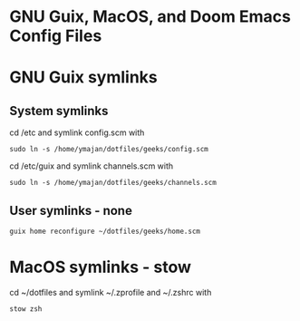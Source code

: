 # GNU Guix, MacOS, and Doom Emacs Config Files

# GNU Guix symlinks

## System symlinks

cd /etc and symlink config.scm with
```
sudo ln -s /home/ymajan/dotfiles/geeks/config.scm
```

cd /etc/guix and symlink channels.scm with
```
sudo ln -s /home/ymajan/dotfiles/geeks/channels.scm
```

## User symlinks - none

```
guix home reconfigure ~/dotfiles/geeks/home.scm
```


# MacOS symlinks - stow

cd ~/dotfiles and symlink ~/.zprofile and ~/.zshrc with
```
stow zsh
```
